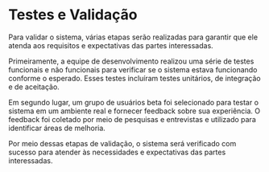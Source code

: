 # Testes e Validação

Para validar o sistema, várias etapas serão realizadas para garantir que ele atenda aos requisitos e expectativas das partes interessadas.

Primeiramente, a equipe de desenvolvimento realizou uma série de testes funcionais e não funcionais para verificar se o sistema estava funcionando conforme o esperado. Esses testes incluíram testes unitários, de integração e de aceitação.

Em segundo lugar, um grupo de usuários beta foi selecionado para testar o sistema em um ambiente real e fornecer feedback sobre sua experiência. O feedback foi coletado por meio de pesquisas e entrevistas e utilizado para identificar áreas de melhoria.

Por meio dessas etapas de validação, o sistema será verificado com sucesso para atender às necessidades e expectativas das partes interessadas.
